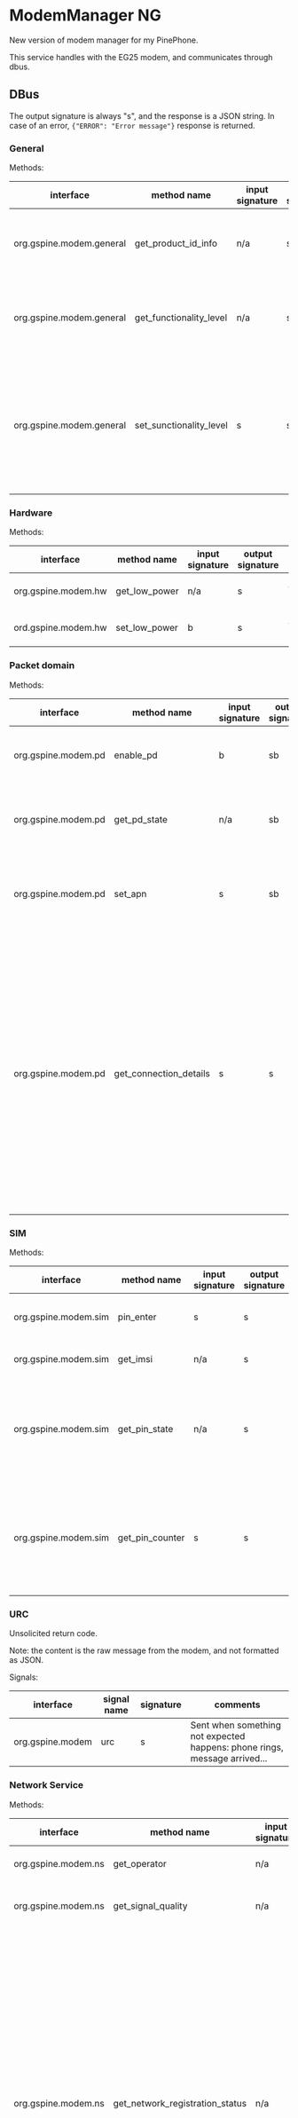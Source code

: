 # ModemManager NG

New version of modem manager for my PinePhone.

This service handles with the EG25 modem, and communicates through dbus.

## DBus

The output signature is always "s", and the response is a JSON string.
In case of an error, `{"ERROR": "Error message"}` response is returned.

### General

Methods:

| interface |  method name | input signature | output signature | response | comments |
| --------- | ------------ | --------------- | ---------------- | -------- | -------- |
| org.gspine.modem.general | get_product_id_info | n/a | s | `{"objectId": "Quectel EG25", "revision": "EG25ABCDEF"}` | The object ID is the brand and model of the modem). |
| org.gspine.modem.general | get_functionality_level | n/a | s | `{"functionality_level": "Full"}` | The current functionality level of the modem. Either `Full`, `Min` or `Disabled` |
| org.gspine.modem.general | set_sunctionality_level | s | s | `{"success": "success"}` | The input is either `Min`, `Minimum`, `Full`, `Disable` or `Disabled`. The returned bool is true, in case the request was successful. |

### Hardware

Methods:

| interface |  method name | input signature | output signature | response | comments |
| --------- | ------------ | --------------- | ---------------- | -------- | -------- |
| org.gspine.modem.hw | get_low_power | n/a | s | `{"status": "true"}` | Current status of low power mode |
| ord.gspine.modem.hw | set_low_power | b | s | `{"success": "success"}` | Enable/disable low power mode. |

### Packet domain

Methods:

| interface |  method name | input signature | output signature | response | comments |
| --------- | ------------ | --------------- | ---------------- | -------- | -------- |
| org.gspine.modem.pd | enable_pd | b | sb | `{"success": "success"}` | Enable/disable data connection. Output bool indicates success/failure. |
| org.gspine.modem.pd | get_pd_state | n/a | sb | `{"state":"true"}` | Get data connection state. If bool is true, it is enabled. Otherwise it is disabled. |
| org.gspine.modem.pd | set_apn | s | sb | `{"success": "success"}` |The input is APN string (e.g. `1,"IP","internet"` for my operator). The output is true, upon successful operation. |
| org.gspine.modem.pd | get_connection_details | s | s | `{"apn":"internet","bearer_id":"5","cid":"1","dns1":"12.12.12.12","dns2":"12.12.12.14","gateway":"","ip_address":"38.38.38.38/24"}` | The input is the APN name to query. The response field names are self-explanatory. Based on my tests the gateway is frequently not present, and the IP address doesn't always contain the subnet mask. In the OS network settings, based on my testing, setting the gateway same as the IP address with only the last octet changed to ".1" seems to work, in case the gateway field is empty. |

### SIM

Methods:

| interface |  method name | input signature | output signature | response | comments |
| --------- | ------------ | --------------- | ---------------- | -------- | -------- |
| org.gspine.modem.sim | pin_enter | s | s | `{"success": "success"}` | Input is the PIN code for the SIM. |
| org.gspine.modem.sim | get_imsi | n/a | s | `{"imsi": "123456789"}` | Sim card IMSI number |
| org.gspine.modem.sim | get_pin_state | n/a | s | `{"state": "READY"}` | The current state of the SIM card: pin required, puk required, ready... |
| org.gspine.modem.sim | get_pin_counter | s | s | `{"pin_counter": "3", "puk_counter": "8"}` | Input is either `SC` (for SIM PIN) or `P2` (for PIN2). Returns remaining pin- and puk-enter counters |

### URC

Unsolicited return code.

Note: the content is the raw message from the modem, and not formatted as JSON.

Signals:

| interface | signal name | signature | comments |
| --------- | ----------- | --------- | -------- |
| org.gspine.modem | urc | s | Sent when something not expected happens: phone rings, message arrived... |

### Network Service

Methods:

| interface |  method name | input signature | output signature | response | comments |
| --------- | ------------ | --------------- | ---------------- | -------- | -------- |
| org.gspine.modem.ns | get_operator | n/a | s | `{"operatorName":"Sunrise"}` | Name of currently registered network operator. |
| org.gspine.modem.ns | get_signal_quality | n/a | s | `{"rssi": ">= 113 dBm", "berPercentage": "0.28"}` | RSSI as dBm, string, and bit error rate, as a percentage (between 0 and 100). |
| org.gspine.modem.ns | get_network_registration_status | n/a | s | `{"urcState": "enabled", "registrationState": "registered_roaming", "areaCode": "D509", "cellId": "80D413D", "accessTechnology": ""}` | urcState indicates if an URC is sent upon registration (disabled, enabled, enabled_with_location). registrationState indicates the current registration status (not_registered, registered_home, not_registered_searching, registration_denied, unknown, registered_roaming). The 3rd contains location area code (2 hex number), and the 4th is the cell id (16 or 28 bit hex number). The 5th indicates the currently used access technology (GSM, UTRAN, GSM/EGPRS, UTRAN/HSPDA, UTRAN/HSUPA, UTRAN/HSDPA/HSUPA, E-UTRAN). Only urcState and registrationState and present always, the other elements might be missing. |

Signals:

| interface | signal name | signature | content | comments |
| --------- | ----------- | --------- | ------- | -------- |
| org.gspine.modem | signalQuality | s | `{"operatorName":"Sunrise","rssi":"-69 dBm"}` | Broadcasted every 60 seconds. |
